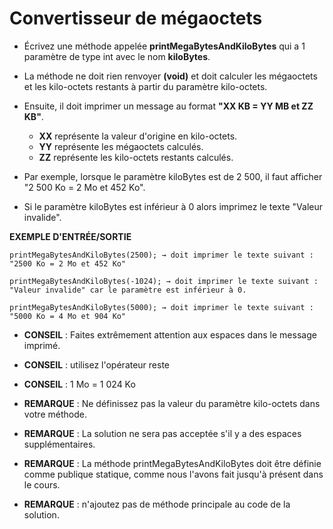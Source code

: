 # Convertisseur de mégaoctets

+ Écrivez une méthode appelée **printMegaBytesAndKiloBytes** qui a 1 paramètre de type int avec le nom **kiloBytes**.

+ La méthode ne doit rien renvoyer **(void)** et doit calculer les mégaoctets et les kilo-octets restants à partir du paramètre kilo-octets.

+ Ensuite, il doit imprimer un message au format **"XX KB = YY MB et ZZ KB"**.

    + **XX** représente la valeur d'origine en kilo-octets.
    + **YY** représente les mégaoctets calculés.
    + **ZZ** représente les kilo-octets restants calculés.

+ Par exemple, lorsque le paramètre kiloBytes est de 2 500, il faut afficher "2 500 Ko = 2 Mo et 452 Ko".

+ Si le paramètre kiloBytes est inférieur à 0 alors imprimez le texte "Valeur invalide".

**EXEMPLE D'ENTRÉE/SORTIE**

```
printMegaBytesAndKiloBytes(2500); → doit imprimer le texte suivant : "2500 Ko = 2 Mo et 452 Ko"

printMegaBytesAndKiloBytes(-1024); → doit imprimer le texte suivant : "Valeur invalide" car le paramètre est inférieur à 0.

printMegaBytesAndKiloBytes(5000); → doit imprimer le texte suivant : "5000 Ko = 4 Mo et 904 Ko"
```


+ **CONSEIL** : Faites extrêmement attention aux espaces dans le message imprimé.

+ **CONSEIL** : utilisez l'opérateur reste

+ **CONSEIL** : 1 Mo = 1 024 Ko

+ **REMARQUE** : Ne définissez pas la valeur du paramètre kilo-octets dans votre méthode.

+ **REMARQUE** : La solution ne sera pas acceptée s'il y a des espaces supplémentaires.

+ **REMARQUE** : La méthode printMegaBytesAndKiloBytes doit être définie comme publique statique, comme nous l'avons fait jusqu'à présent dans le cours.
+ **REMARQUE** : n'ajoutez pas de méthode principale au code de la solution.
